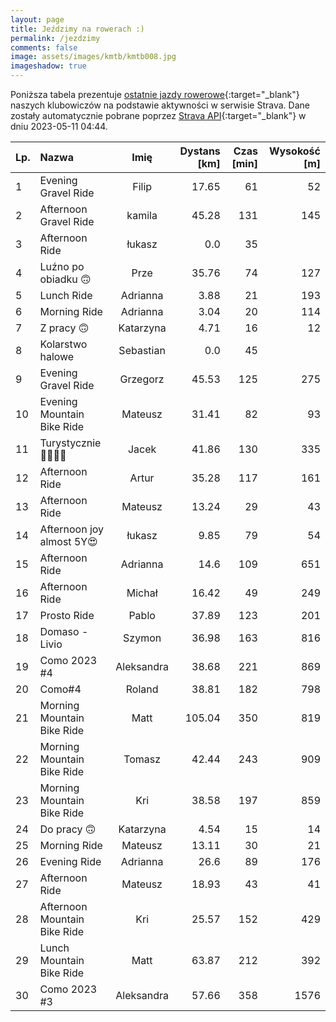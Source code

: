 ```yaml
---
layout: page
title: Jeździmy na rowerach :)
permalink: /jezdzimy
comments: false
image: assets/images/kmtb/kmtb008.jpg
imageshadow: true
---
```


Poniższa tabela prezentuje [ostatnie jazdy rowerowe](https://www.strava.com/clubs/336381){:target="_blank"} naszych klubowiczów na podstawie aktywności w serwisie Strava. Dane zostały automatycznie pobrane poprzez [Strava API](https://developers.strava.com/docs/reference/#api-Clubs-getClubActivitiesById){:target="_blank"} w dniu 2023-05-11 04:44.

Lp. | Nazwa | Imię | Dystans [km] | Czas [min] | Wysokość [m]
:--- | :--- | :---: | ---: | ---: | ---:
1|Evening Gravel Ride|Filip|17.65|61|52
2|Afternoon Gravel Ride|kamila|45.28|131|145
3|Afternoon Ride|łukasz|0.0|35|
4|Luźno po obiadku 🙃|Prze|35.76|74|127
5|Lunch Ride|Adrianna|3.88|21|193
6|Morning Ride|Adrianna|3.04|20|114
7|Z pracy 🙃|Katarzyna|4.71|16|12
8|Kolarstwo halowe|Sebastian|0.0|45|
9|Evening Gravel Ride|Grzegorz|45.53|125|275
10|Evening Mountain Bike Ride|Mateusz|31.41|82|93
11|Turystycznie🚴‍♂️😎🥸|Jacek|41.86|130|335
12|Afternoon Ride|Artur|35.28|117|161
13|Afternoon Ride|Mateusz|13.24|29|43
14|Afternoon joy almost 5Y😍|łukasz|9.85|79|54
15|Afternoon Ride|Adrianna|14.6|109|651
16|Afternoon Ride|Michał|16.42|49|249
17|Prosto Ride|Pablo|37.89|123|201
18|Domaso - Livio|Szymon|36.98|163|816
19|Como 2023 #4|Aleksandra|38.68|221|869
20|Como#4|Roland|38.81|182|798
21|Morning Mountain Bike Ride|Matt|105.04|350|819
22|Morning Mountain Bike Ride|Tomasz|42.44|243|909
23|Morning Mountain Bike Ride|Kri|38.58|197|859
24|Do pracy 🙃|Katarzyna|4.54|15|14
25|Morning Ride|Mateusz|13.11|30|21
26|Evening Ride|Adrianna|26.6|89|176
27|Afternoon Ride|Mateusz|18.93|43|41
28|Afternoon Mountain Bike Ride|Kri|25.57|152|429
29|Lunch Mountain Bike Ride|Matt|63.87|212|392
30|Como 2023 #3|Aleksandra|57.66|358|1576
